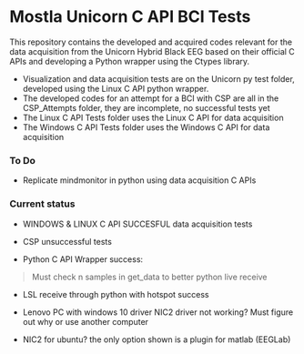 # Mostla Unicorn C API BCI Tests

This repository contains the developed and acquired codes relevant for the data acquisition from the Unicorn Hybrid Black EEG based on their official C APIs and developing a Python wrapper using the Ctypes library. 

- Visualization and data acquisition tests are on the Unicorn py test folder, developed using the Linux C API python wrapper.  
- The developed codes for an attempt for a BCI with CSP are all in the CSP_Attempts folder, they are incomplete, no successful tests yet 
- The Linux C API Tests folder uses the Linux C API for data acquisition
- The Windows C API Tests folder uses the Windows C API for data acquisition

### To Do

- Replicate mindmonitor in python using data acquisition C APIs 

### Current status

- WINDOWS & LINUX C API SUCCESFUL data acquisition tests

- CSP unsuccessful tests

- Python C API Wrapper success:
>    Must check n samples in get_data to better python live receive

- LSL receive through python with hotspot success

- Lenovo PC with windows 10 driver NIC2 driver not working? Must figure out why or use another computer

- NIC2 for ubuntu? the only option shown is a plugin for matlab (EEGLab)